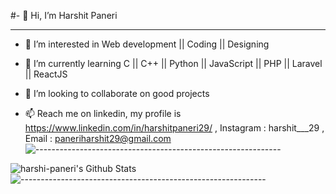 #- 👋 Hi, I’m Harshit Paneri
____________________________________________________________________________________________________________
- 👀 I’m interested in Web development || Coding || Designing 

- 🌱 I’m currently learning C || C++ || Python || JavaScript || PHP || Laravel || ReactJS

- 💞️ I’m looking to collaborate on good projects 

- 📫 Reach me on linkedin, my profile is https://www.linkedin.com/in/harshitpaneri29/ , Instagram : harshit___29 , Email : paneriharshit29@gmail.com
![-------------------------------------------------------------](https://raw.githubusercontent.com/andreasbm/readme/master/assets/lines/rainbow.png)

<img align="left" alt="harshi-paneri's  Github Stats" src="https://github-readme-stats.vercel.app/api?username=harshit-paneri&show_icons=true&theme=radical&hide_border=true&count_private=true" />

![-------------------------------------------------------------](https://raw.githubusercontent.com/andreasbm/readme/master/assets/lines/rainbow.png)
<!-- 
[![Harshit's github activity graph](https://activity-graph.herokuapp.com/graph?username=harshit-paneri&bg_color=000000&color=1fdbd8&line=ff5c5c&point=1adbce&area=true&hide_border=true)](https://github.com/ashutosh00710/github-readme-activity-graph) -->

<!-- 
[![Top Langs](https://github-readme-stats.vercel.app/api/top-langs/?username=harshit-paneri)](https://github.com/harshit-paneri/editoe/) -->
<!---
harshit-paneri/harshit-paneri is a ✨ special ✨ repository because its `README.md` (this file) appears on your GitHub profile.
You can click the Preview link to take a look at your changes.
--->

